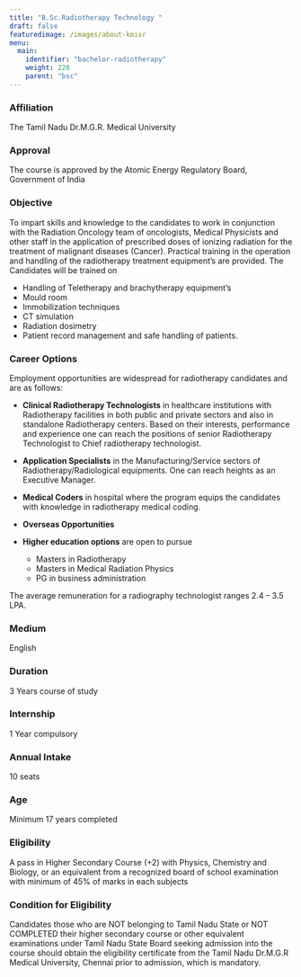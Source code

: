 ```yaml
---
title: "B.Sc.Radiotherapy Technology "
draft: false
featuredimage: /images/about-kmisr
menu:
  main:
    identifier: "bachelor-radiotherapy"
    weight: 220
    parent: "bsc"
---
```


### Affiliation

The Tamil Nadu Dr.M.G.R. Medical University

### Approval

The course is approved by the Atomic Energy Regulatory Board, Government of India

### Objective

To impart skills and knowledge to the candidates to work in conjunction with the Radiation Oncology team of oncologists, Medical Physicists and other staff in the application of prescribed doses of ionizing radiation for the treatment of malignant diseases (Cancer). Practical training in the operation and handling of the radiotherapy treatment equipment’s are provided. The Candidates will be trained on

- Handling of Teletherapy and brachytherapy equipment’s
- Mould room
- Immobilization techniques
- CT simulation
- Radiation dosimetry
- Patient record management and safe handling of patients.

### Career Options

Employment opportunities are widespread for radiotherapy candidates and are as follows:

- **Clinical Radiotherapy Technologists** in healthcare institutions with Radiotherapy facilities in both public and private sectors and also in standalone Radiotherapy centers. Based on their interests, performance and experience one can reach the positions of senior Radiotherapy Technologist to Chief radiotherapy technologist.

- **Application Specialists** in the Manufacturing/Service sectors of Radiotherapy/Radiological equipments. One can reach heights as an Executive Manager.

- **Medical Coders** in hospital where the program equips the candidates with knowledge in radiotherapy medical coding.

- **Overseas Opportunities**

- **Higher education options** are open to pursue

  - Masters in Radiotherapy
  - Masters in Medical Radiation Physics
  - PG in business administration

The average remuneration for a radiography technologist ranges 2.4 – 3.5 LPA.

### Medium

English

### Duration

3 Years course of study

### Internship

1 Year compulsory

### Annual Intake

10 seats

### Age

Minimum 17 years completed

### Eligibility

A pass in Higher Secondary Course (+2) with Physics, Chemistry and Biology, or an equivalent from a recognized board of school examination with minimum of 45% of marks in each subjects

### Condition for Eligibility

Candidates those who are NOT belonging to Tamil Nadu State or NOT COMPLETED their higher secondary course or other equivalent examinations under Tamil Nadu State Board seeking admission into the course should obtain the eligibility certificate from the Tamil Nadu Dr.M.G.R Medical University, Chennai prior to admission, which is mandatory.
